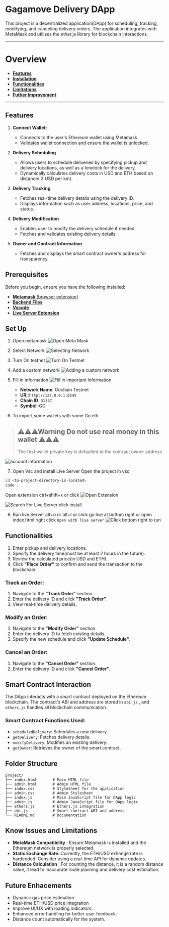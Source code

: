 # Gagamove Delivery DApp
This project is a decentralized application(DApp) for scheduling, tracking, modifying, and canceling delivery orders. The application integrates with MetaMask and utilizes the ether.js library for blockchain interactions.

---
# Overview
- [**Features**](#features)
- [**Installation**](#prerequisites)
- [**Functionalities**](#functionalities)
- [**Limitations**](#know-issues-and-limitations)
- [**Futher Improvement**](#future-enhacements)

---

## Features

1. **Connect Wallet:** 
   - Connects to the user's Ethereum wallet using Metamask.
   - Validates wallet connection and ensure the wallet is unlocked.

2. **Delivery Scheduling**
   - Allows users to schedule deliveries by specifying pickup and delivery locations, as well as a timelock for the delivery.
   - Dynamically calculates delivery costs in USD and ETH based on distance( 3 USD per km).

3. **Delivery Tracking**
   - Fetches real-time delivery details using the delivery ID.
   - Displays information such as user address, locations, price, and status.

4. **Delivery Modification**
   - Enables user to modify the delivery schedule if needed.
   - Fetches and validates existing delivery details.

5. **Owner and Contract Information**
   - Fetches and displays the smart contract owner's address for transparency.

## Prerequisites

Before you begin, ensure you have the following installed:
- [**Metamask** (browser extension)](https://metamask.io/download/)
- [**Backend Files**](https://github.com/ErvinTyx/Assignment-BlockChain.git)
- [**Vscode**](https://code.visualstudio.com/download)
- [**Live Server Extension**](#open-vsc-and-install-live-server)


## **Set Up**
1. Open metamask
![Open Meta Mask](https://github.com/ErvinTyx/HTML-assignment-blockchain/blob/9b303b514dabd49a52d147f38b4d6d9ee7f183ec/readme-img/openMetamask.png "Open Meta mask")

2. Select Network
![Selecting Network](https://github.com/ErvinTyx/HTML-assignment-blockchain/blob/9b303b514dabd49a52d147f38b4d6d9ee7f183ec/readme-img/openNetwork.png "Selecting Network")

3. Turn On testnet
![Turn On Testnet](https://github.com/ErvinTyx/HTML-assignment-blockchain/blob/9b303b514dabd49a52d147f38b4d6d9ee7f183ec/readme-img/openTestNetwork.png "Turn on Testnet")

4. Add a custom network
![Adding a custom network](https://github.com/ErvinTyx/HTML-assignment-blockchain/blob/main/readme-img/openTestNetwork.png "Adding a custom network")

5. Fill in information
![Fill in important information](https://github.com/ErvinTyx/HTML-assignment-blockchain/blob/main/readme-img/FillinNetwork.png "Fill in information")

   - **Network Name**: Gochain Testnet
   - **UR;**:`http://127.0.0.1:8545`
   - **Chain ID** :`31337`
   - **Symbol** :GO

6. To import some wallets with some Go eth
> ## ⚠⚠⚠Warning Do not use real money in this wallet ⚠⚠⚠
>The first wallet private key is defaulted to the contract owner address

![account information](https://github.com/ErvinTyx/HTML-assignment-blockchain/blob/9b303b514dabd49a52d147f38b4d6d9ee7f183ec/readme-img/anvil.png "you can see some private key import them")


7. Open Vsc and install Live Server
Open the project in vsc
```bash
cd <to-project-directory-is-located>
code .
```
Open extension ctrl+shift+x or click 
![Open Extension](https://github.com/ErvinTyx/HTML-assignment-blockchain/blob/9b303b514dabd49a52d147f38b4d6d9ee7f183ec/readme-img/openExtensionVsc.png)


![Search For Live Server](https://github.com/ErvinTyx/HTML-assignment-blockchain/blob/9b303b514dabd49a52d147f38b4d6d9ee7f183ec/readme-img/vscSeachForLiveSever.png)
click install

8. Run live Server
alt+o or alt+l or click go live at bottom right or open index.html right click `Open with live server`
![Click bottom right to run](https://github.com/ErvinTyx/HTML-assignment-blockchain/blob/9b303b514dabd49a52d147f38b4d6d9ee7f183ec/readme-img/goLiveVsc.png)




## Functionalities
1. Enter pickup and delivery locations.
2. Specify the delivery time(must be at least 2 hours in the future).
3. Review the calculated price(in USD and ETH).
4. Click **"Place Order"** to confirm and send the transaction to the blockchain.

### Track an Order:

1. Navigate to the **"Track Order"** section.
2. Enter the delivery ID and click **"Track Order"**.
3. View real-time delivery details.

### Modify an Order:

1. Navigate to the **"Modify Order"** section.
2. Enter the delivery ID to fetch existing details.
3. Specify the new schedule and click **"Update Schedule"**.

### Cancel an Order:

1. Navigate to the **"Cancel Order"** section.
2. Enter the delivery ID and click **"Cancel Order"**.

## Smart Contract Interaction

The DApp interacts with a smart contract deployed on the Ethereum blockchain. The contract's ABI and address are stored in `abi.js` , and `ethers.js` handles all blockchain communication.

### Smart Contract Functions Used:
- `scheduledDelivery`: Schedules a new delivery.
- `getDelivery`: Fetches delivery details.
- `modifyDelivery`: Modifies an existing delivery.
- `getOwner`: Retrieves the owner of the smart contract.

## Folder Structure

```plaintext
project/
├── index.html       # Main HTML file
├── admin.html       # Admin HTML file
├── index.css        # Stylesheet for the application
├── admin.css        # Admin Stylesheet
├── index.js         # Main JavaScript file for DApp logic
├── admin.js         # Admin JavaScript file for DApp logic
├── ethers.js        # Ethers.js integration
├── abi.js           # Smart contract ABI and address
└── README.md        # Documentation
```

## Know Issues and Limitations

- **MetaMask Compatibility** : Ensure Metamask is installed and the Ethereum network is properly selected.
- **Static Exchange Rate**: Currently, the ETH/USD exhange rate is hardcoded. Consider using a real-time API for dynamic updates.
- **Distance Calculation** :  For counting the distance, it is a random distance value, it lead to inaccurate route planning and delivery cost estimation.

## Future Enhacements

- Dynamic gas price estimation.
- Real-time ETH/USD price integration
- Improve UI/UX with loading indicators.
- Enhanced error handling for better user feedback.
- Distance count automatically for the system.
